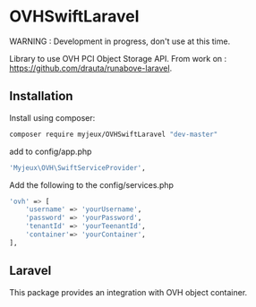 # OVHSwiftLaravel

WARNING : Development in progress, don't use at this time.

Library to use OVH PCI Object Storage API. From work on : https://github.com/drauta/runabove-laravel.

Installation
------------

Install using composer:

```bash
composer require myjeux/OVHSwiftLaravel "dev-master"
```

add to config/app.php

```bash
'Myjeux\OVH\SwiftServiceProvider',
```

Add the following to the config/services.php
```bash
'ovh' => [
	'username' => 'yourUsername',
	'password' => 'yourPassword',	  
	'tenantId' => 'yourTeenantId',		
	'container'=> 'yourContainer',
],
```
Laravel
-------
This package provides an integration with OVH object container. 
